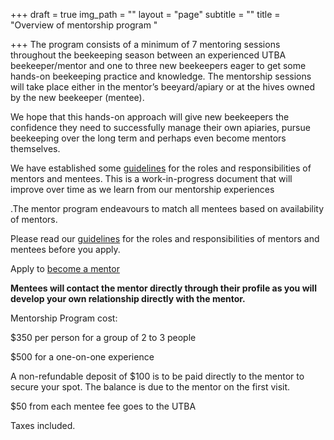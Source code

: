 +++
draft = true
img_path = ""
layout = "page"
subtitle = ""
title = "Overview of mentorship program "

+++
The program consists of a minimum of 7 mentoring sessions throughout the beekeeping season between an experienced UTBA beekeeper/mentor and one to three new beekeepers eager to get some hands-on beekeeping practice and knowledge. The mentorship sessions will take place either in the mentor’s beeyard/apiary or at the hives owned by the new beekeeper (mentee).

We hope that this hands-on approach will give new beekeepers the confidence they need to successfully manage their own apiaries, pursue beekeeping over the long term and perhaps even become mentors themselves.

We have established some [guidelines](/mentorship-guidelines/) for the roles and responsibilities of mentors and mentees. This is a work-in-progress document that will improve over time as we learn from our mentorship experiences

.The mentor program endeavours to match all mentees based on availability of mentors.

Please read our  [guidelines](/mentorship-guidelines/) for the roles and responsibilities of mentors and mentees before you  apply.

Apply to [become a mentor](https://airtable.com/shrErUWXsAe0pCZUM)

**Mentees will contact the mentor directly through their profile as you will develop your own relationship directly with the mentor.**

Mentorship Program cost:

$350 per person for a group of 2 to 3 people

$500 for a one-on-one experience

A non-refundable deposit of $100 is to be paid directly to the mentor to secure your spot. The balance is due to the mentor on the first visit.

$50 from each mentee fee goes to the UTBA

Taxes included.